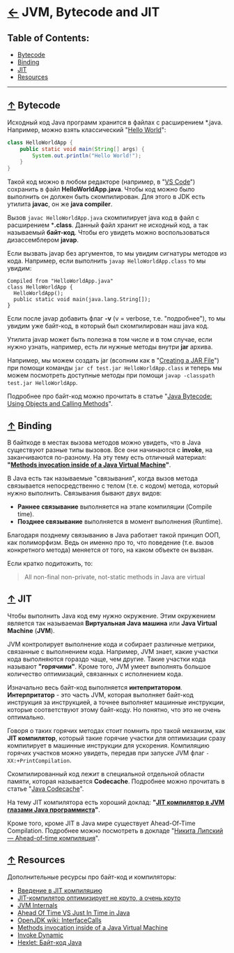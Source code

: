 # [←](./README.md) <a id="home"></a> JVM, Bytecode and JIT

## Table of Contents:
- [Bytecode](#bytecode)
- [Binding](#binding)
- [JIT](#jit)
- [Resources](#resources)

----

## [↑](#home) <a id="bytecode"></a> Bytecode
Исходный код Java программ хранится в файлах с расширением *.java. Например, можно взять классический "[Hello World](https://docs.oracle.com/javase/tutorial/getStarted/application/index.html)":
```java
class HelloWorldApp {
    public static void main(String[] args) {
        System.out.println("Hello World!");
    }
}
```
Такой код можно в любом редакторе (например, в "[VS Code](https://code.visualstudio.com)") сохранить в файл **HelloWorldApp.java**. Чтобы код можно было выполнить он должен быть скомпилирован. Для этого в JDK есть утилита **javac**, он же **java compiler**.

Вызов ``javac HelloWorldApp.java`` скомпилирует java код в файл с расширением ***.class**. Данный файл хранит не исходный код, а так называемый **байт-код**. Чтобы его увидеть можно воспользоваться дизассемблером **javap**.

Если вызвать javap без аргументов, то мы увидим сигнатуры методов из кода. Например, если выполнить ``javap HelloWorldApp.class`` то мы увидим:
```
Compiled from "HelloWorldApp.java"
class HelloWorldApp {
  HelloWorldApp();
  public static void main(java.lang.String[]);
}
```
Если после javap добавить флаг **-v** (v = verbose, т.е. "подробнее"), то мы увидим уже байт-код, в который был скомпилирован наш java код.

Утилита javap может быть полезна в том числе и в том случае, если нужно узнать, например, есть ли нужные методы внутри **jar** архива.

Например, мы можем создать jar (всопним как в "[Creating a JAR File](https://docs.oracle.com/javase/tutorial/deployment/jar/build.html)") при помощи команды ``jar cf test.jar HelloWorldApp.class`` и теперь мы можем посмотреть доступные методы при помощи ``javap -classpath test.jar HelloWorldApp``.

Подробнее про байт-код можно прочитать в статье "[Java Bytecode: Using Objects and Calling Methods](https://www.jrebel.com/blog/using-objects-and-calling-methods-in-java-bytecode)".


## [↑](#home) <a id="binding"></a> Binding
В байткоде в местах вызова методов можно увидеть, что в Java существуют разные типы вызовов. Все они начинаются с **invoke**, на заканчиваются по-разному. На эту тему есть отличный материал: **"[Methods invocation inside of a Java Virtual Machine](https://www.lohika.com/methods-invocation-inside-of-a-java-virtual-machine)"**.

В Java есть так называемые "связывания", когда вызов метода связывается непосредственно с телом (т.е. с кодом) метода, который нужно выполнить. Связывания бывают двух видов:
- **Раннее связывание** выполняется на этапе компиляции (Compile time).
- **Позднее связывание** выполняется в момент выполнения (Runtime).

Благодаря позднему связыванию в Java работает такой принцип ООП, как полиморфизм. Ведь он именно про то, что поведение (т.е. вызов конкретного метода) меняется от того, на каком объекте он вызван.

Если кратко подитожить, то:
> All non-final non-private, not-static methods in Java are virtual


## [↑](#home) <a id="jit"></a> JIT
Чтобы выполнить Java код ему нужно окружение. Этим окружением является так называемая **Виртуальная Java машина** или **Java Virtual Machine** (**JVM**).

JVM контролирует выполнение кода и собирает различные метрики, связанные с выполнением кода. Например, JVM знает, какие участки кода выполняются гораздо чаще, чем другие. Такие участки кода называют **"горячими"**. Кроме того, JVM умеет выполнять большое количество оптимизаций, связанных с исполнением кода.

Изначально весь байт-код выполняется **интепритатором**.
**Интерпритатор** - это часть JVM, которая выполняет байт-код инструкция за инструкцией, а точнее выполняет машинные инструкции, которые соответствуют этому байт-коду. Но понятно, что это не очень оптимально.

Говоря о таких горячих методах стоит помнить про такой механизм, как **JIT компилятор**, который такие горячие участки для оптимизации сразу компилирует в машинные инструкции для ускорения. Компиляцию горячих участков можно увидеть, передав при запуске JVM флаг ``-XX:+PrintCompilation``.

Скомпилированный код лежит в специальной отдельной области памяти, которая называется **Codecache**. Подробнее можно прочитать в статье "[Java Codecache](http://blog.andresteingress.com/2016/10/19/java-codecache)".

На тему JIT компилятора есть хороший доклад: **"[JIT компилятор в JVM глазами Java программиста](https://www.youtube.com/watch?v=Pc-aB5U7RBI)"**.

Кроме того, кроме JIT в Java мире существует Ahead-Of-Time Compilation. Подробнее можно посмотреть в докладе "[Никита Липский — Ahead-of-time компиляция](https://www.youtube.com/watch?v=KbbSGg-PK70)".



## [↑](#home) <a id="resources"></a> Resources
Дополнительные ресурсы про байт-код и компиляторы:
- [Введение в JIT компиляцию](http://www.polovko.me/blog/2012/10/04/vvedenie-v-jit-kompilyaciyu/)
- [JIT-компилятор оптимизирует не круто, а очень круто](https://habr.com/ru/post/305894/)
- [JVM Internals](https://blog.jamesdbloom.com/JVMInternals.html)
- [Ahead Of Time VS Just In Time in Java](https://medium.com/@sauravomar01/ahead-of-time-vs-just-in-time-in-java-8456f5a77e00)
- [OpenJDK wiki: InterfaceCalls](https://wiki.openjdk.java.net/display/HotSpot/InterfaceCalls)
- [Methods invocation inside of a Java Virtual Machine](https://www.lohika.com/methods-invocation-inside-of-a-java-virtual-machine)
- [Invoke Dynamic](https://www.baeldung.com/java-invoke-dynamic)
- [Hexlet: Байт-код Java](https://ru.hexlet.io/courses/bytecode)

